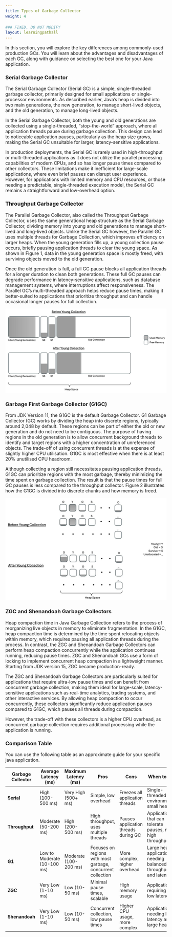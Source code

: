 ```yaml
---
title: Types of Garbage Collector
weight: 4

### FIXED, DO NOT MODIFY
layout: learningpathall
---
```


In this section, you will explore the key differences among commonly-used production GCs. You will learn about the advantages and disadvantages of each GC, along with guidance on selecting the best one for your Java application.

### Serial Garbage Collector

The Serial Garbage Collector (Serial GC) is a simple, single-threaded garbage collector, primarily designed for small applications or single-processor environments. As described earlier, Java’s heap is divided into two main generations, the new generation, to manage short-lived objects, and the old generation, to manage long-lived objects. 

In the Serial Garbage Collector, both the young and old generations are collected using a single-threaded, “stop-the-world” approach, where all application threads pause during garbage collection. This design can lead to noticeable application pauses, particularly as the heap size grows, making the Serial GC unsuitable for larger, latency-sensitive applications.

In production deployments, the Serial GC is rarely used in high-throughput or multi-threaded applications as it does not utilize the parallel processing capabilities of modern CPUs, and so has longer pause times compared to other collectors. These limitations make it inefficient for large-scale applications, where even brief pauses can disrupt user experience. However, for applications with limited memory and CPU resources, or those needing a predictable, single-threaded execution model, the Serial GC remains a straightforward and low-overhead option.

### Throughput Garbage Collector

The Parallel Garbage Collector, also called the Throughput Garbage Collector, uses the same generational heap structure as the Serial Garbage Collector, dividing memory into young and old generations to manage short-lived and long-lived objects. Unlike the Serial GC however, the Parallel GC uses multiple threads for Garbage Collection, which improves efficiency on larger heaps. When the young generation fills up, a young collection pause occurs, briefly pausing application threads to clear the young space. As shown in Figure 1, data in the young generation space is mostly freed, with surviving objects moved to the old generation.

Once the old generation is full, a full GC pause blocks all application threads for a longer duration to clean both generations. These full GC pauses can degrade performance in latency-sensitive applications, such as database management systems, where interruptions affect responsiveness. The Parallel GC’s multi-threaded approach helps reduce pause times, making it better-suited to applications that prioritize throughput and can handle occasional longer pauses for full collection.

![throughput_minor_gc  alt-text#center]( ./throughput_gc.jpg "Figure 1: Throughput Garbage Collector")

### Garbage First Garbage Collector (G1GC)

From JDK Version 11, the G1GC is the default Garbage Collector. G1 Garbage Collector (GC) works by dividing the heap into discrete regions, typically around 2,048 by default. These regions can be part of either the old or new generation and do not need to be contiguous. The purpose of having regions in the old generation is to allow concurrent background threads to identify and target regions with a higher concentration of unreferenced objects. The trade-off of using concurrent threads is at the expense of slightly higher CPU utilisation. G1GC is most effective when there is at least 20% unutilised CPU headroom. 

Although collecting a region still necessitates pausing application threads, G1GC can prioritize regions with the most garbage, thereby minimizing the time spent on garbage collection. The result is that the pause times for full GC pauses is less compared to the throughput collector. Figure 2 illustrates how the G1GC is divided into discrete chunks and how memory is freed.

![g1gc alt-text#center](./g1gc.jpg "Figure 2: Garbage First Garbage Collector")

### ZGC and Shenandoah Garbage Collectors

Heap compaction time in Java Garbage Collection refers to the process of reorganizing live objects in memory to eliminate fragmentation. In the G1GC, heap compaction time is determined by the time spent relocating objects within memory, which requires pausing all application threads during the process. In contrast, the ZGC and Shenandoah Garbage Collectors can perform heap compaction concurrently while the application continues running, reducing pause times. ZGC and Shenandoah GCs use a form of locking to implement concurrent heap compaction in a lightweight manner. Starting from JDK version 15, ZGC became production-ready. 

The ZGC and Shenandoah Garbage Collectors are particularly suited for applications that require ultra-low pause times and can benefit from concurrent garbage collection, making them ideal for large-scale, latency-sensitive applications such as real-time analytics, trading systems, and other interactive services. By allowing heap compaction to occur concurrently, these collectors significantly reduce application pauses compared to G1GC, which pauses all threads during compaction.

However, the trade-off with these collectors is a higher CPU overhead, as concurrent garbage collection requires additional processing while the application is running. 

### Comparison Table

You can use the following table as an approximate guide for your specific java application.



| Garbage Collector | Average Latency (ms) | Maximum Latency (ms) | Pros | Cons | When to Use | Example Application |
|-------------------|----------------------|----------------------|------|------|-------------|---------------------|
| **Serial**        | High (100-500 ms)    | Very High (500+ ms)  | Simple, low overhead | Freezes all application threads | Single-threaded environments, small heaps | Resource-constrained Docker containers |
| **Throughput**    | Moderate (50-200 ms) | High (200-500 ms)    | High throughput, uses multiple threads | Pauses application threads during GC | Applications that can tolerate pauses, need high throughput | Batch processing systems |
| **G1**            | Low to Moderate (10-100 ms) | Moderate (100-200 ms) | Focuses on regions with most garbage, concurrent collection | More complex, higher overhead | Large heaps, applications needing balanced throughput and latency | Web servers, application servers |
| **ZGC**           | Very Low (1-10 ms)   | Low (10-50 ms)       | Minimal pause times, scalable | High memory usage | Applications requiring very low latency | Financial trading systems |
| **Shenandoah**    | Very Low (1-10 ms)   | Low (10-50 ms)       | Concurrent collection, low pause times | Higher CPU usage, more complex | Applications needing low latency and large heaps | Real-time data processing |



